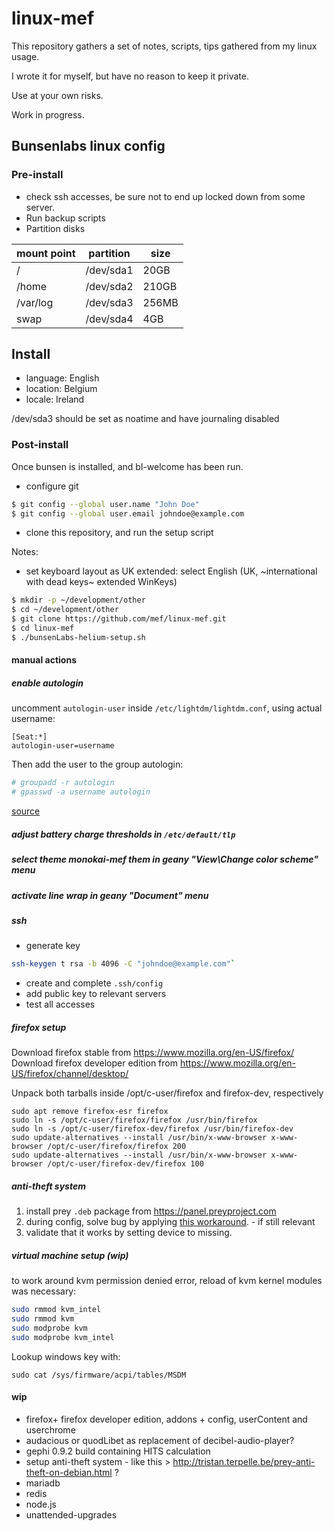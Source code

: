 # linux-mef

This repository gathers a set of notes, scripts, tips gathered from my linux usage.

I wrote it for myself, but have no reason to keep it private.

Use at your own risks.

Work in progress.


## Bunsenlabs linux config

### Pre-install


* check ssh accesses, be sure not to end up locked down from some server.
* Run backup scripts
* Partition disks

| mount point | partition | size |
| -- | -- | -- |
| / | /dev/sda1 | 20GB |
| /home | /dev/sda2 | 210GB |
| /var/log | /dev/sda3 | 256MB |
| swap | /dev/sda4 | 4GB |

## Install

* language: English
* location: Belgium
* locale: Ireland



/dev/sda3 should be set as noatime and have journaling disabled





### Post-install

Once bunsen is installed, and bl-welcome has been run.


* configure git

````bash
$ git config --global user.name "John Doe"
$ git config --global user.email johndoe@example.com
````

* clone this repository, and run the setup script

Notes:
  * set keyboard layout as UK extended: select English (UK, ~international with dead keys~ extended WinKeys)

````bash
$ mkdir -p ~/development/other
$ cd ~/development/other
$ git clone https://github.com/mef/linux-mef.git
$ cd linux-mef
$ ./bunsenLabs-helium-setup.sh
````


#### manual actions

##### enable autologin

uncomment `autologin-user` inside `/etc/lightdm/lightdm.conf`, using actual username:

````
[Seat:*]
autologin-user=username
````

Then add the user to the group autologin:

````bash
# groupadd -r autologin
# gpasswd -a username autologin
````

[source](https://wiki.archlinux.org/index.php/LightDM#Enabling_autologin)

##### adjust battery charge thresholds in `/etc/default/tlp`

##### select theme monokai-mef them in geany "View\Change color scheme" menu

##### activate line wrap in geany "Document" menu

##### ssh

* generate key

````bash
ssh-keygen t rsa -b 4096 -C "johndoe@example.com"`
````
* create and complete `.ssh/config`
* add public key to relevant servers 
* test all accesses


##### firefox setup

Download firefox stable from https://www.mozilla.org/en-US/firefox/
Download firefox developer edition from https://www.mozilla.org/en-US/firefox/channel/desktop/

Unpack both tarballs inside /opt/c-user/firefox and firefox-dev, respectively

    sudo apt remove firefox-esr firefox
    sudo ln -s /opt/c-user/firefox/firefox /usr/bin/firefox
    sudo ln -s /opt/c-user/firefox-dev/firefox /usr/bin/firefox-dev
    sudo update-alternatives --install /usr/bin/x-www-browser x-www-browser /opt/c-user/firefox/firefox 200
    sudo update-alternatives --install /usr/bin/x-www-browser x-www-browser /opt/c-user/firefox-dev/firefox 100

##### anti-theft system

1. install prey `.deb` package from https://panel.preyproject.com
2. during config, solve bug by applying [this workaround](https://github.com/prey/prey-node-client/issues/355#issuecomment-368228502). - if still relevant
3. validate that it works by setting device to missing.

##### virtual machine setup (wip)

to work around kvm permission denied error, reload of kvm kernel modules was necessary:

````bash
sudo rmmod kvm_intel
sudo rmmod kvm
sudo modprobe kvm
sudo modprobe kvm_intel
````

Lookup windows key with:

    sudo cat /sys/firmware/acpi/tables/MSDM

#### wip

* firefox+ firefox developer edition, addons + config, userContent and userchrome
* audacious or quodLibet as replacement of decibel-audio-player?
* gephi 0.9.2 build containing HITS calculation
* setup anti-theft system - like this > http://tristan.terpelle.be/prey-anti-theft-on-debian.html ?
* mariadb
* redis
* node.js
* unattended-upgrades
